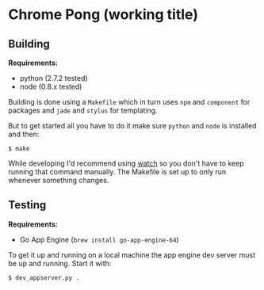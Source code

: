 Chrome Pong (working title)
===========================


## Building

  **Requirements:**

  * python (2.7.2 tested)
  * node (0.8.x tested)

  Building is done using a `Makefile` which in turn uses `npm` and `component` for packages and `jade` and `stylus` for templating.

  But to get started all you have to do it make sure `python` and `node` is installed and then:

    $ make

  While developing I'd recommend using [watch](http://github.com/visionmedia/watch) so you don't have to keep running that command manually. The Makefile is set up to only run whenever something changes.


## Testing

  **Requirements:**

  * Go App Engine (`brew install go-app-engine-64`)

  To get it up and running on a local machine the app engine dev server must be up and running. Start it with:

    $ dev_appserver.py .

